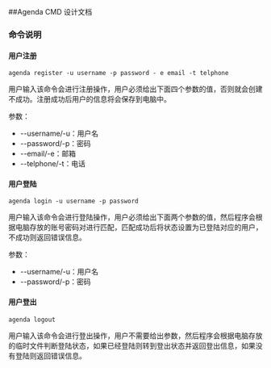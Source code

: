 ##Agenda CMD 设计文档

### 命令说明

#### 用户注册

`agenda register -u username -p password - e email -t telphone`

用户输入该命令会进行注册操作，用户必须给出下面四个参数的值，否则就会创建不成功。注册成功后用户的信息将会保存到电脑中。

参数：

- --username/-u：用户名
- --password/-p：密码
- --email/-e：邮箱
- --telphone/-t：电话

#### 用户登陆

`agenda login -u username -p password`

用户输入该命令会进行登陆操作，用户必须给出下面两个参数的值，然后程序会根据电脑存放的账号密码对进行匹配，匹配成功后将状态设置为已登陆对应的用户，不成功则返回错误信息。

参数：

- --username/-u：用户名
- --password/-p：密码

#### 用户登出

`agenda logout`

用户输入该命令会进行登出操作，用户不需要给出参数，然后程序会根据电脑存放的临时文件判断登陆状态，如果已经登陆则转到登出状态并返回登出信息，如果没有登陆则返回错误信息。